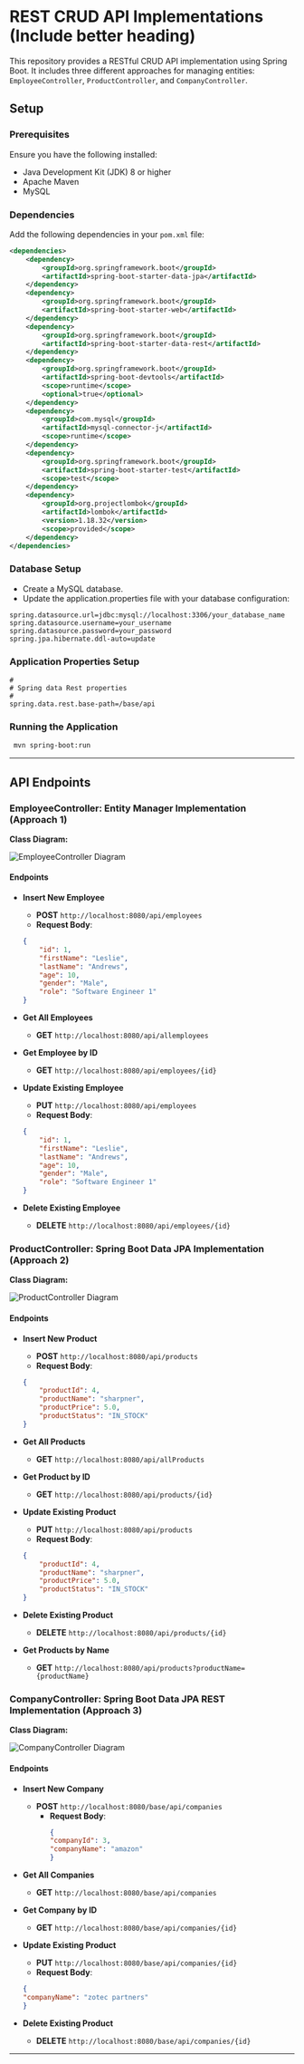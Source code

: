 # REST CRUD API Implementations (Include better heading)

This repository provides a RESTful CRUD API implementation using Spring Boot. It includes three different approaches for managing entities: `EmployeeController`, `ProductController`, and `CompanyController`.

## Setup

### Prerequisites

Ensure you have the following installed:
- Java Development Kit (JDK) 8 or higher
- Apache Maven
- MySQL

### Dependencies

Add the following dependencies in your `pom.xml` file:

```xml
<dependencies>
    <dependency>
        <groupId>org.springframework.boot</groupId>
        <artifactId>spring-boot-starter-data-jpa</artifactId>
    </dependency>
    <dependency>
        <groupId>org.springframework.boot</groupId>
        <artifactId>spring-boot-starter-web</artifactId>
    </dependency>
    <dependency>
        <groupId>org.springframework.boot</groupId>
        <artifactId>spring-boot-starter-data-rest</artifactId>
    </dependency>
    <dependency>
        <groupId>org.springframework.boot</groupId>
        <artifactId>spring-boot-devtools</artifactId>
        <scope>runtime</scope>
        <optional>true</optional>
    </dependency>
    <dependency>
        <groupId>com.mysql</groupId>
        <artifactId>mysql-connector-j</artifactId>
        <scope>runtime</scope>
    </dependency>
    <dependency>
        <groupId>org.springframework.boot</groupId>
        <artifactId>spring-boot-starter-test</artifactId>
        <scope>test</scope>
    </dependency>
    <dependency>
        <groupId>org.projectlombok</groupId>
        <artifactId>lombok</artifactId>
        <version>1.18.32</version>
        <scope>provided</scope>
    </dependency>
</dependencies>
```
### Database Setup
- Create a MySQL database.
- Update the application.properties file with your database configuration:

```properties
spring.datasource.url=jdbc:mysql://localhost:3306/your_database_name
spring.datasource.username=your_username
spring.datasource.password=your_password
spring.jpa.hibernate.ddl-auto=update
```

### Application Properties Setup
```properties
#
# Spring data Rest properties
#
spring.data.rest.base-path=/base/api
```
### Running the Application 

```bash
 mvn spring-boot:run
```
-----
## API Endpoints

### EmployeeController: Entity Manager Implementation (Approach 1)

**Class Diagram:**

![EmployeeController Diagram](https://github.com/viveksumanth/SpringBoot-Crud-Hibernate/assets/61607315/a88d6838-a62a-4d88-8d50-e5886edfe877)

#### Endpoints

- **Insert New Employee**
    - **POST** `http://localhost:8080/api/employees`
    - **Request Body**:
    ```json
    {
        "id": 1,
        "firstName": "Leslie",
        "lastName": "Andrews",
        "age": 10,
        "gender": "Male",
        "role": "Software Engineer 1"
    }
    ```

- **Get All Employees**
    - **GET** `http://localhost:8080/api/allemployees`

- **Get Employee by ID**
    - **GET** `http://localhost:8080/api/employees/{id}`

- **Update Existing Employee**
    - **PUT** `http://localhost:8080/api/employees`
    - **Request Body**:
    ```json
    {
        "id": 1,
        "firstName": "Leslie",
        "lastName": "Andrews",
        "age": 10,
        "gender": "Male",
        "role": "Software Engineer 1"
    }
    ```

- **Delete Existing Employee**
    - **DELETE** `http://localhost:8080/api/employees/{id}`

### ProductController: Spring Boot Data JPA Implementation (Approach 2)

**Class Diagram:**

![ProductController Diagram](https://github.com/viveksumanth/SpringBoot-Crud-Hibernate/assets/61607315/f1ec9837-8140-4eb3-a369-26e6f4b63f6f)

#### Endpoints

- **Insert New Product**
    - **POST** `http://localhost:8080/api/products`
    - **Request Body**:
    ```json
    {
        "productId": 4,
        "productName": "sharpner",
        "productPrice": 5.0,
        "productStatus": "IN_STOCK"
    }
    ```

- **Get All Products**
    - **GET** `http://localhost:8080/api/allProducts`

- **Get Product by ID**
    - **GET** `http://localhost:8080/api/products/{id}`

- **Update Existing Product**
    - **PUT** `http://localhost:8080/api/products`
    - **Request Body**:
    ```json
    {
        "productId": 4,
        "productName": "sharpner",
        "productPrice": 5.0,
        "productStatus": "IN_STOCK"
    }
    ```

- **Delete Existing Product**
    - **DELETE** `http://localhost:8080/api/products/{id}`

- **Get Products by Name**
    - **GET** `http://localhost:8080/api/products?productName={productName}`

### CompanyController: Spring Boot Data JPA REST Implementation (Approach 3)

**Class Diagram:**

![CompanyController Diagram](https://github.com/viveksumanth/SpringBoot-Crud-Hibernate/assets/61607315/ba14c813-57ae-4d1b-807d-db17b7947e8f)

#### Endpoints

- **Insert New Company**
  - **POST** `http://localhost:8080/base/api/companies`
    - **Request Body**:
      ```json
      {
      "companyId": 3,
      "companyName": "amazon"
      }
      ```

- **Get All Companies**
  - **GET** `http://localhost:8080/base/api/companies`

- **Get Company by ID**
  - **GET** `http://localhost:8080/base/api/companies/{id}`

- **Update Existing Product**
  - **PUT** `http://localhost:8080/base/api/companies/{id}`
  - **Request Body**:
  ```json
  {
  "companyName": "zotec partners"
  }
  ```

- **Delete Existing Product**
  - **DELETE** `http://localhost:8080/base/api/companies/{id}`

---
